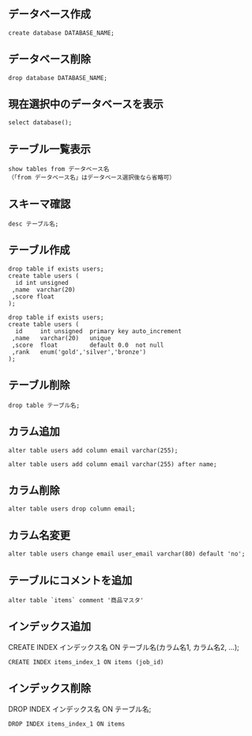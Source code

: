## データベース作成
```
create database DATABASE_NAME;
```

## データベース削除
```
drop database DATABASE_NAME;
```

## 現在選択中のデータベースを表示
```
select database();
```

## テーブル一覧表示
```
show tables from データベース名
（「from データベース名」はデータベース選択後なら省略可）
```

## スキーマ確認
```
desc テーブル名;
```

## テーブル作成
```
drop table if exists users;
create table users (
  id int unsigned
 ,name  varchar(20)
 ,score float
);
```

```
drop table if exists users;
create table users (
  id     int unsigned  primary key auto_increment
 ,name   varchar(20)   unique
 ,score  float         default 0.0  not null
 ,rank   enum('gold','silver','bronze')
);
```

## テーブル削除
```
drop table テーブル名;
```

## カラム追加
```
alter table users add column email varchar(255);

alter table users add column email varchar(255) after name;
```

## カラム削除
```
alter table users drop column email;
```

## カラム名変更
```
alter table users change email user_email varchar(80) default 'no';
```


## テーブルにコメントを追加
```
alter table `items` comment '商品マスタ'
```

## インデックス追加
CREATE INDEX インデックス名 ON テーブル名(カラム名1, カラム名2, ...);
```
CREATE INDEX items_index_1 ON items (job_id)
```

## インデックス削除
DROP INDEX インデックス名 ON テーブル名;
```
DROP INDEX items_index_1 ON items
```
